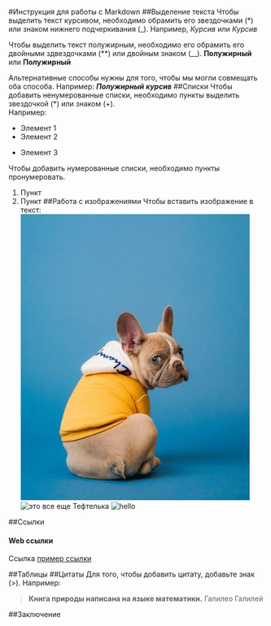 #Инструкция для работы с Markdown
##Выделение текста
Чтобы выделить текст курсивом, необходимо обрамить его звездочками (*) или знаком нижнего подчеркивания (_). Например, *Курсив* или _Курсив_

Чтобы выделить текст полужирным, необходимо его обрамить его двойными здвездочками (**) или двойным знаком (__). **Полужирный** или __Полужирный__

Альтернативные способы нужны для того, чтобы мы могли совмещать оба способа. Например: _**Полужирный курсив**_
##Списки 
Чтобы добавить ненумерованные списки, необходимо пункты выделить звездочкой (*) или знаком (+).  
Например:
* Элемент 1 
* Элемент 2 
+ Элемент 3

Чтобы добавить нумерованные списки, необходимо пункты пронумеровать.
1. Пункт
2. Пункт 
##Работа с изображениями 
Чтобы вставить изображение в текст:  
![Привет, это тефтелька](22fec3fc9dbc97179b2ff33ff3ffddc7.jpg)
![это все еще Тефтелька](../Teftelka.jpg)
![hello](../Тефтелька%202.jpg)

##Ссылки
#### Web ссылки
Ссылка [пример ссылки](https://google.com)

##Таблицы 
##Цитаты
 Для того, чтобы добавить цитату, добавьте знак (>). Например:
>**Книга природы написана на языке математики.** Галилео Галилей

##Заключение 



